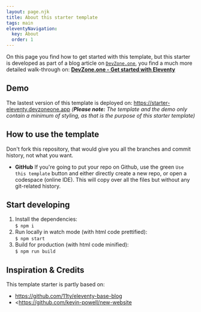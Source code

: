 ```yaml
---
layout: page.njk
title: About this starter template
tags: main
eleventyNavigation:
  key: About
  order: 1
---
```


On this page you find how to get started with this template, but this
starter is developed as part of a blog article on [`DevZone.one`](https://devzone.one), you find a much more detailed walk-through on:
[**DevZone.one - Get started with Eleventy**](https://devzone.one/posts/get-started-with-eleventy)

## Demo

The lastest version of this template is deployed on:
<https://starter-eleventy.devzoneone.app>
_(**Please note:** The template and the demo only contain a minimum of styling, as that is the purpose of this starter template)_

## How to use the template

Don't fork this repository, that would give you all the branches and
commit history, not what you want.

- **GitHub** If you're going to put your repo on Github, use the green
  `Use this template` button and either directly create a new repo, or
  open a codespace (online IDE). This will copy over all the files but without any git-related history.

## Start developing

1. Install the dependencies:<br>
   `$ npm i`
2. Run locally in watch mode (with html code prettified):<br>
   `$ npm start`
3. Build for production (with html code minified):<br>
   `$ npm run build`

## Inspiration & Credits

This template starter is partly based on:

- <https://github.com/11ty/eleventy-base-blog>
- <https://github.com/kevin-powell/new-website

